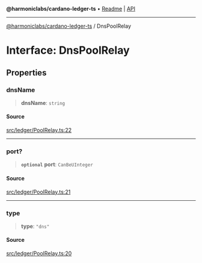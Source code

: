 **@harmoniclabs/cardano-ledger-ts** • [Readme](../Introduction) \| [API](../globals)

***

[@harmoniclabs/cardano-ledger-ts](../Introduction) / DnsPoolRelay

# Interface: DnsPoolRelay

## Properties

### dnsName

> **dnsName**: `string`

#### Source

[src/ledger/PoolRelay.ts:22](https://github.com/HarmonicLabs/cardano-ledger-ts/blob/d1659b0/src/ledger/PoolRelay.ts#L22)

***

### port?

> **`optional`** **port**: `CanBeUInteger`

#### Source

[src/ledger/PoolRelay.ts:21](https://github.com/HarmonicLabs/cardano-ledger-ts/blob/d1659b0/src/ledger/PoolRelay.ts#L21)

***

### type

> **type**: `"dns"`

#### Source

[src/ledger/PoolRelay.ts:20](https://github.com/HarmonicLabs/cardano-ledger-ts/blob/d1659b0/src/ledger/PoolRelay.ts#L20)
